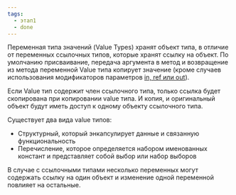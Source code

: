 ```yaml
---
tags:
  - этап1
  - done
---
```

Переменная типа значений (Value Types) хранят объект типа, в отличие от переменных ссылочных типов, которые хранят ссылку на объект. По умолчанию присваивание, передача аргумента в метод и возвращение из метода переменной Value типа копирует значение (кроме случаев использования модификаторов параметров [in, ref или out](Параметры%20методов%20и%20модификаторы)).

Если Value тип содержит член ссылочного типа, только ссылка будет скопирована при копировании value типа. И копия, и оригинальный объект будут иметь доступ к одному объекту ссылочного типа.

Существует два вида value типов:

- Структурный, который энкапсулирует данные и связанную функциональность
- Перечисление, которое определяется набором именованных констант и представляет собой выбор или набор выборов

В случае с ссылочными типами несколько переменных могут содержать ссылку на один объект и изменение одной переменной повлияет на остальные.